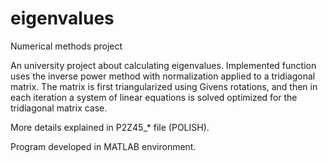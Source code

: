 # eigenvalues
Numerical methods project

An university project about calculating eigenvalues. Implemented function uses the inverse power method with normalization applied to a tridiagonal matrix. The matrix is first triangularized using Givens rotations, and then in each iteration a system of linear equations is solved optimized for the tridiagonal matrix case.

More details explained in P2Z45_* file (POLISH).

Program developed in MATLAB environment.